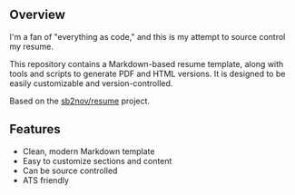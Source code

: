 ## Overview

I'm a fan of "everything as code," and this is my attempt to source control my resume.

This repository contains a Markdown-based resume template, along with tools and scripts to generate PDF and HTML versions. It is designed to be easily customizable and version-controlled.

Based on the [sb2nov/resume](https://github.com/sb2nov/resume) project.

## Features

- Clean, modern Markdown template
- Easy to customize sections and content
- Can be source controlled
- ATS friendly